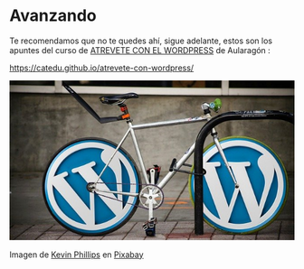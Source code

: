 
# Avanzando

Te recomendamos que no te quedes ahí, sigue adelante, estos son los apuntes del curso de [ATREVETE CON EL WORDPRESS](https://moodle.catedu.es/course/search.php?search=wordpress) de Aularagón :

https://catedu.github.io/atrevete-con-wordpress/

![](/assets/bici.jpg)

Imagen de <a href="https://pixabay.com/es/users/27707-27707/?utm_source=link-attribution&amp;utm_medium=referral&amp;utm_campaign=image&amp;utm_content=973439">Kevin Phillips</a> en <a href="https://pixabay.com/es/?utm_source=link-attribution&amp;utm_medium=referral&amp;utm_campaign=image&amp;utm_content=973439">Pixabay</a>
